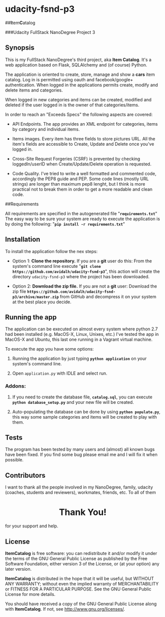 # udacity-fsnd-p3

##**I**tem**C**atalog

###Udacity FullStack NanoDegree Project 3

## Synopsis

This is my FullStack NanoDegree's third project, aka **Item Catalog**.
It's a web application based on Flask, SQLAlchemy and (of course) Python.

The application is oriented to create, store, manage and show a **cars** item catalog. Log in is permitted using oauth and facebook/google+ authentication. When logged in the applications permits create, modify and delete items and categories.

When logged in new categories and items can be created, modified and deleted if the user logged in is the owner of that categories/items.

In order to reach an "Exceeds Specs" the following aspects are covered:

- API Endpoints. The app provides an XML endpoint for categories, items by category and individual items.

- Items images. Every item has three fields to store pictures URL. All the item's fields are accessible to Create, Update and Delete once you've logged in.

- Cross-Site Request Forgeries (CSRF) is prevented by checking loggedIn/userID when Create/Update/Delete operation is requested.

- Code Quality. I've tried to write a well formatted and commented code, accordingly the PEP8 guide and PEP. Some code lines (mostly URL strings) are longer than maximum pep8 lenght, but I think is more practical not to break them in order to get a more readable and clean code.


##Requirements

All requirements are specified in the autogenerated file "**`requirements.txt`**"
The easy way to be sure your system are ready to execute the application is by doing the following:
 "**`pip install -r requirements.txt`**"


## Installation

To install the application follow the nex steps:

- Option 1: **Clone the repository.** If you are a **git** user do this: 
	From the system's command line execute "**`git clone https://github.com/avidalh/udacity-fsnd-p3`**", this action will create the directory `udacity-fsnd-p3` where the project has been downloaded.

- Option 2: **Download the zip file.** If you are not a **git** user:
	Download the zip file **`https://github.com/avidalh/udacity-fsnd-p3/archive/master.zip`** from GitHub and decompress it on your system at the best place you decide.


## Running the app

The application can be executed on almost every system where python 2.7 had been installed (e.g. MacOS-X, Linux, Unixes, etc.) I've tested the app in MacOS-X and Ubuntu, this last one running in a Vagrant virtual machine.

To execute the app you have some options:

1. Running the application by just typing **`python application`** on your system's command line.

2. Open `application.py` with IDLE and select run.


### Addons:

1. If you need to create the database file, **`catalog.sql`**, you can execute **`python database_setup.py`** and your new file will be created.

2. Auto-populating the database can be done by using **`python populate.py`**, this way some sample categories and items will be created to play with them.


## Tests

The program has been tested by many users and (almost) all known bugs have been fixed. If you find some bug please email me and I will fix it when possible.


## Contributors

I want to thank all the people involved in my NanoDegree, family, udacity (coaches, students and reviewers), workmates, friends, etc. To all of them 

<h1><center>Thank You!</center></h1>

for your support and help.

## License

**ItemCatalog** is free software: you can redistribute it and/or modify it under the terms of the GNU General Public License as published by the Free Software Foundation, either version 3 of the License, or (at your option) any later version.

**ItemCatalog** is distributed in the hope that it will be useful, but WITHOUT ANY WARRANTY; without even the implied warranty of MERCHANTABILITY or FITNESS FOR A PARTICULAR PURPOSE. See the GNU General Public License for more details.

You should have received a copy of the GNU General Public License along with **ItemCatalog**.  If not, see <http://www.gnu.org/licenses/>.

